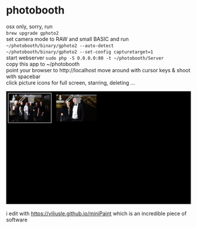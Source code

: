 # photobooth

osx only, sorry, run  
`brew upgrade gphoto2`  
set camera mode to RAW and small BASIC and run  
`~/photobooth/binary/gphoto2 --auto-detect`  
`~/photobooth/binary/gphoto2 --set-config capturetarget=1`  
start webserver
`sudo php -S 0.0.0.0:80 -t ~/photobooth/Server`  
copy this app to ~/photobooth  
point your browser to http://localhost
move around with cursor keys & shoot with spacebar  
click picture icons for full screen, starring, deleting ...

![screenshot](screenshot.jpg "overview. ...")  

i edit with https://viliusle.github.io/miniPaint which is an incredible piece of software
